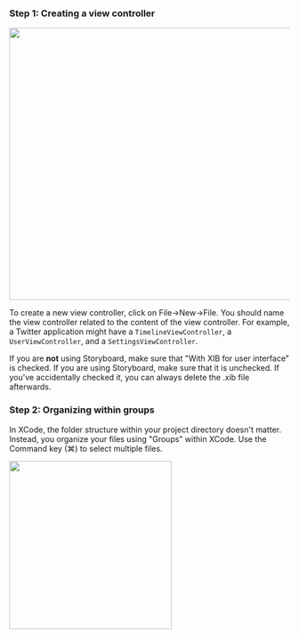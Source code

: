 ### Step 1: Creating a view controller

<img src="http://i.imgur.com/KiHA0yq.gif" width="726" height="489" />

To create a new view controller, click on File->New->File. You should name the view controller related to the content of the view controller. For example, a Twitter application might have a `TimelineViewController`, a `UserViewController`, and a `SettingsViewController`.

If you are **not** using Storyboard, make sure that "With XIB for user interface" is checked. If you are using Storyboard, make sure that it is unchecked. If you've accidentally checked it, you can always delete the .xib file afterwards.

### Step 2: Organizing within groups

In XCode, the folder structure within your project directory doesn't matter. Instead, you organize your files using "Groups" within XCode. Use the Command key (⌘) to select multiple files.

<img src="http://i.imgur.com/gZn1EXz.gif" height="302" width="292" />
